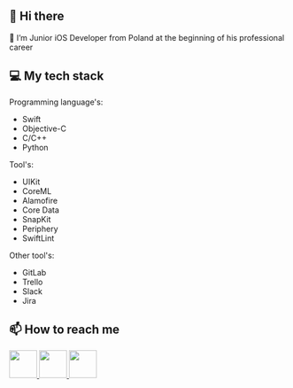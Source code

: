 ## 👋 Hi there

🌱 I’m Junior iOS Developer from Poland at the beginning of his professional career 

## 💻 My tech stack

Programming language's:
- Swift
- Objective-C
- C/C++
- Python

Tool's:
- UIKit
- CoreML
- Alamofire
- Core Data
- SnapKit
- Periphery
- SwiftLint

Other tool's:
- GitLab 
- Trello
- Slack
- Jira

## 📫 How to reach me
<a href="https://www.linkedin.com/in/michał-nowak-53075a17a/"> <img src="https://i.imgur.com/Ba61VxB.png" width="50" height="50" /> </a>
<a href="https://twitter.com/mnowak061"> <img src="https://imgur.com/ocbAQn7.png" width="50" height="50" /> </a>
<a href="https://www.kaggle.com/mnowak061"> <img src="https://i.imgur.com/OUxxJ3I.png" width="50" height="50" /> </a>
